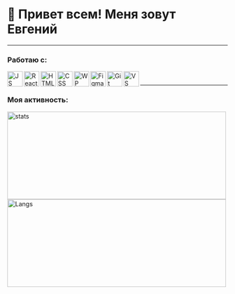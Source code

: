 # __:wave: Привет всем! Меня зовут Евгений__ 








___
### Работаю с: 
<img align="left" height="35px" width="35px" alt="JS" src="https://cdn.jsdelivr.net/gh/devicons/devicon/icons/javascript/javascript-original.svg" />
<img align="left" height="35px" width="35px" alt="React" src="https://cdn.jsdelivr.net/gh/devicons/devicon/icons/react/react-original.svg" />
<img align="left" height="35px" width="35px" alt="HTML" src="https://cdn.jsdelivr.net/gh/devicons/devicon/icons/html5/html5-original-wordmark.svg" />
<img align="left" height="35px" width="35px" alt="CSS" src="https://cdn.jsdelivr.net/gh/devicons/devicon/icons/css3/css3-original-wordmark.svg" />
<img align="left" height="35px" width="35px" alt="WP" src="https://cdn.jsdelivr.net/gh/devicons/devicon/icons/webpack/webpack-original.svg" />
<img align="left" height="35px" width="35px" alt="Figma" src="https://cdn.jsdelivr.net/gh/devicons/devicon/icons/figma/figma-original.svg" />
<img align="left" height="35px" width="35px" alt="Git" src="https://cdn.jsdelivr.net/gh/devicons/devicon/icons/git/git-original-wordmark.svg" />
<img align="left" height="35px" width="35px" alt="VS code" src="https://cdn.jsdelivr.net/gh/devicons/devicon/icons/visualstudio/visualstudio-plain.svg" />
 
 
 
 
<br>          
          
___
### Моя активность:
<img height="200px" width="500px" alt="stats" src="https://github-readme-stats.vercel.app/api?username=Nameless501&show_icons=true&theme=buefy">
<img height="200px" width="500px" alt="Langs" src="https://github-readme-stats.vercel.app/api/top-langs/?username=Nameless501&layout=compact&theme=buefy">
